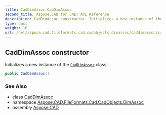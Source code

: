 ```yaml
---
title: CadDimAssoc.CadDimAssoc
second_title: Aspose.CAD for .NET API Reference
description: CadDimAssoc constructor. Initializes a new instance of the CadDimAssoc class
type: docs
weight: 10
url: /net/aspose.cad.fileformats.cad.cadobjects.dimassoc/caddimassoc/caddimassoc/
---
```

## CadDimAssoc constructor

Initializes a new instance of the [`CadDimAssoc`](../) class.

```csharp
public CadDimAssoc()
```

### See Also

* class [CadDimAssoc](../)
* namespace [Aspose.CAD.FileFormats.Cad.CadObjects.DimAssoc](../../../aspose.cad.fileformats.cad.cadobjects.dimassoc/)
* assembly [Aspose.CAD](../../../)


